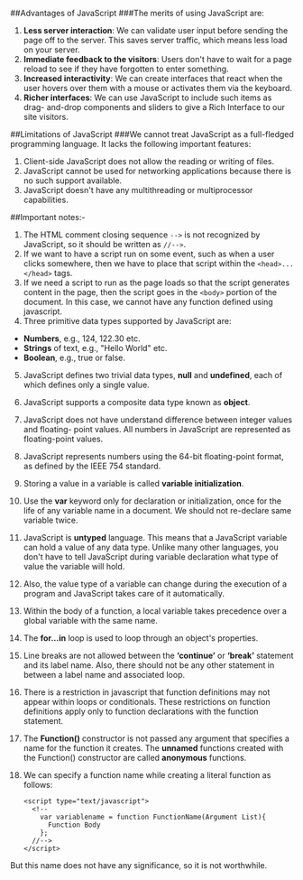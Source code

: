 ##Advantages of JavaScript
###The merits of using JavaScript are:
1. **Less server interaction**: We can validate user input before sending the
page off to the server. This saves server traffic, which means less load on
your server.
2. **Immediate feedback to the visitors**: Users don't have to wait for a
page reload to see if they have forgotten to enter something.
3. **Increased interactivity**: We can create interfaces that react when the
user hovers over them with a mouse or activates them via the keyboard.
4. **Richer interfaces**: We can use JavaScript to include such items as drag-
and-drop components and sliders to give a Rich Interface to our site
visitors.

##Limitations of JavaScript
###We cannot treat JavaScript as a full-fledged programming language. It lacks the following important features:
1. Client-side JavaScript does not allow the reading or writing of files.
2. JavaScript cannot be used for networking applications because there is no
such support available.
3. JavaScript doesn't have any multithreading or multiprocessor capabilities.

##Important notes:-
1. The HTML comment closing sequence `-->` is not recognized by JavaScript, so it should be written as `//-->`.
2. If we want to have a script run on some event, such as when a user
clicks somewhere, then we have to place that script within the `<head>...</head>`
tags.
3. If we need a script to run as the page loads so that the script
generates content in the page, then the script goes in the `<body>`
portion of the document. In this case, we cannot have any function
defined using javascript.
4. Three primitive data types supported by JavaScript are:
  * **Numbers**, e.g., 124, 122.30 etc.
  * **Strings** of text, e.g., "Hello World" etc.
  * **Boolean**, e.g., true or false.
5. JavaScript defines two trivial data types, **null** and **undefined**, each of which defines only a single value.
6. JavaScript supports a composite data type known as **object**.
7. JavaScript does not have understand difference between integer values and floating-
point values. All numbers in JavaScript are represented as floating-point values.
8. JavaScript represents numbers using the 64-bit floating-point format, as defined by
the IEEE 754 standard.
9. Storing a value in a variable is called **variable initialization**.
10. Use the **var** keyword only for declaration or initialization, once for the life
of any variable name in a document. We should not re-declare same variable
twice.
11. JavaScript is **untyped** language. This means that a JavaScript variable can hold
a value of any data type. Unlike many other languages, you don't have to tell
JavaScript during variable declaration what type of value the variable will hold.
12. Also, the value type of a variable can change during the execution of a program and
JavaScript takes care of it automatically.
13. Within the body of a function, a local variable takes precedence over a global
variable with the same name.
14. The **for...in** loop is used to loop through an object's properties.
15. Line breaks are not allowed between the **‘continue’** or **‘break’** statement
and its label name. Also, there should not be any other statement in between a
label name and associated loop.
16. There is a restriction in javascript that function definitions may not
appear within loops or conditionals. These restrictions on function definitions
apply only to function declarations with the function statement.
17. The **Function()** constructor is not passed any argument that
specifies a name for the function it creates. The **unnamed** functions created
with the Function() constructor are called **anonymous** functions.
18. We can specify a function name while creating a literal function as
follows:

    ```
    <script type="text/javascript">
      <!--
        var variablename = function FunctionName(Argument List){
          Function Body
        };
      //-->
    </script>
    ```
But this name does not have any significance, so it is not worthwhile.
